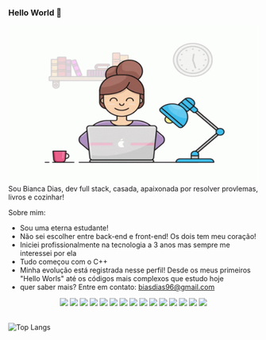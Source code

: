 ### Hello World 👋

 <img align="right" alt="GIF" src="https://github.com/BiancaDias/BiancaDias/blob/main/programadora.gif" width="500" height="320" />


Sou Bianca Dias, dev full stack, casada, apaixonada por resolver provlemas, livros e cozinhar!

Sobre mim:

- Sou uma eterna estudante!
- Não sei escolher entre back-end e front-end! Os dois tem meu coração!
- Iniciei profissionalmente na tecnologia a 3 anos mas sempre me interessei por ela
- Tudo começou com o C++
- Minha evolução está registrada nesse perfil! Desde os meus primeiros "Hello Worls" até os códigos mais complexos que estudo hoje
- quer saber mais? Entre em contato: biasdias96@gmail.com



<div align="center">
 <img style="height: 30px;" src="https://img.shields.io/badge/JavaScript-323330?style=for-the-badge&logo=javascript&logoColor=F7DF1E">
 <img style="height: 30px;" src="https://img.shields.io/badge/TypeScript-007ACC?style=for-the-badge&logo=typescript&logoColor=white">
 <img style="height: 30px;" src="https://img.shields.io/badge/React-20232A?style=for-the-badge&logo=react&logoColor=61DAFB">
 <img style="height: 30px;" src="https://img.shields.io/badge/Node%20js-339933?style=for-the-badge&logo=nodedotjs&logoColor=white">
 <img style="height: 30px;" src="https://img.shields.io/badge/npm-CB3837?style=for-the-badge&logo=npm&logoColor=white">
 <img style="height: 30px;" src="https://img.shields.io/badge/HTML5-E34F26?style=for-the-badge&logo=html5&logoColor=white">
 <img style="height: 30px;" src="https://img.shields.io/badge/CSS3-1572B6?style=for-the-badge&logo=css3&logoColor=white">
 <img style="height: 30px;" src="https://img.shields.io/badge/PostgreSQL-316192?style=for-the-badge&logo=postgresql&logoColor=white">
 <img style="height: 30px;" src="https://img.shields.io/badge/MySQL-005C84?style=for-the-badge&logo=mysql&logoColor=white">
 <img style="height: 30px;" src="https://img.shields.io/badge/MongoDB-4EA94B?style=for-the-badge&logo=mongodb&logoColor=white">
 <img style="height: 30px;" src="https://img.shields.io/badge/redis-%23DD0031.svg?&style=for-the-badge&logo=redis&logoColor=white">
 <img style="height: 30px;" src="https://img.shields.io/badge/nestjs-E0234E?style=for-the-badge&logo=nestjs&logoColor=white">
 <img style="height: 30px;" src="https://img.shields.io/badge/axios-671ddf?&style=for-the-badge&logo=axios&logoColor=white">
 <img style="height: 30px;" src="https://img.shields.io/badge/Express%20js-000000?style=for-the-badge&logo=express&logoColor=white">
 <img style="height: 30px;" src="https://img.shields.io/badge/Jest-C21325?style=for-the-badge&logo=jest&logoColor=white">
</div>

<br/>

![Top Langs](https://github-readme-stats.vercel.app/api/top-langs/?username=BiancaDias&repo=BiancaDias)


